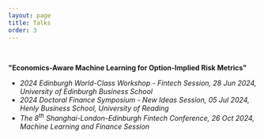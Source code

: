 ```yaml
---
layout: page
title: Talks
order: 3
---
```


<!--<p class="message">
  Hey there! This page is included as an example. Feel free to customize it for your own use upon downloading. Carry on!
</p>-->
<br>

**"Economics-Aware Machine Learning for Option-Implied Risk Metrics"**
- *2024 Edinburgh World-Class Workshop - Fintech Session, 28 Jun 2024, University of Edinburgh Business School*
- *2024 Doctoral Finance Symposium - New Ideas Session, 05 Jul 2024, Henly Business School, University of Reading*
- *The 8<sup>th</sup> Shanghai-London-Edinburgh Fintech Conference, 26 Oct 2024, Machine Learning and Finance Session*
